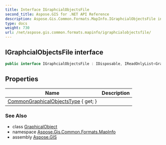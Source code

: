 ```yaml
---
title: Interface IGraphcialObjectsFile
second_title: Aspose.GIS for .NET API Reference
description: Aspose.Gis.Common.Formats.MapInfo.IGraphcialObjectsFile interface. 
type: docs
weight: 730
url: /net/aspose.gis.common.formats.mapinfo/igraphcialobjectsfile/
---
```

## IGraphcialObjectsFile interface

```csharp
public interface IGraphcialObjectsFile : IDisposable, IReadOnlyList<GraphicalObject>
```

## Properties

| Name | Description |
| --- | --- |
| [CommonGraphicalObjectsType](../../aspose.gis.common.formats.mapinfo/igraphcialobjectsfile/commongraphicalobjectstype/) { get; } |  |

### See Also

* class [GraphicalObject](../../aspose.gis.common.formats.mapinfo.graphicalobjects/graphicalobject/)
* namespace [Aspose.Gis.Common.Formats.MapInfo](../../aspose.gis.common.formats.mapinfo/)
* assembly [Aspose.GIS](../../)


